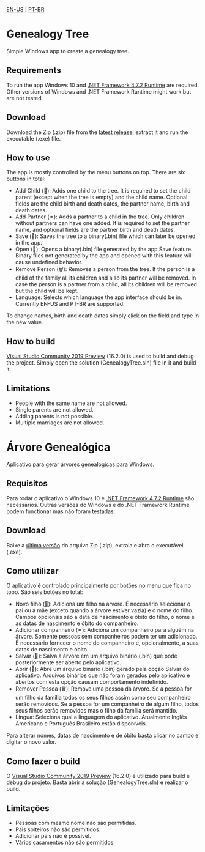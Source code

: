 [EN-US](#genealogy-tree) | [PT-BR](#árvore-genealógica)

# Genealogy Tree
Simple Windows app to create a genealogy tree.

## Requirements
To run the app Windows 10 and [.NET Framework 4.7.2 Runtime](https://dotnet.microsoft.com/download/dotnet-framework/net472) are required. Other versions of Windows and .NET Framework Runtime might work but are not tested.

## Download
Download the Zip (.zip) file from the [latest release](https://github.com/brunoeiterer/GenealogyTree/releases/latest), extract it and run the executable (.exe) file.

## How to use
The app is mostly controlled by the menu buttons on top. There are six buttons in total:
* Add Child (👶): Adds one child to the tree. It is required to set the child parent (except when the tree is empty) and the child name. Optional fields are the child birth and death dates, the partner name, birth and death dates.
* Add Partner (⚭): Adds a partner to a child in the tree. Only children without partners can have one added. It is required to set the partner name, and optional fields are the partner birth and death dates.
* Save (💾): Saves the tree to a binary(.bin) file which can later be opened in the app.
* Open (📂): Opens a binary(.bin) file generated by the app Save feature. Binary files not generated by the app and opened with this feature will cause undefined behavior.
* Remove Person (🗑): Removes a person from the tree. If the person is a child of the family all its children and also its partner will be removed. In case the person is a partner from a child, all its children will be removed but the child will be kept.
* Language: Selects which language the app interface should be in. Currently EN-US and PT-BR are supported.

To change names, birth and death dates simply click on the field and type in the new value.

## How to build
[Visual Studio Community 2019 Preview](https://visualstudio.microsoft.com/pt-br/vs/preview/?rr=https%3A%2F%2Fwww.google.com%2F) (16.2.0) is used to build and debug the project. Simply open the solution (GenealogyTree.sln) file in it and build it.

## Limitations
* People with the same name are not allowed.
* Single parents are not allowed.
* Adding parents is not possible.
* Multiple marriages are not allowed.

# Árvore Genealógica
Aplicativo para gerar árvores genealógicas para Windows.

## Requisitos
Para rodar o aplicativo o Windows 10 e [.NET Framework 4.7.2 Runtime](https://dotnet.microsoft.com/download/dotnet-framework/net472) são necessários. Outras versões do Windows e do .NET Framework Runtime podem functionar mas não foram testadas.

## Download
Baixe  a [última versão](https://github.com/brunoeiterer/GenealogyTree/releases/latest) do arquivo Zip (.zip), extraia e abra o executável (.exe).

## Como utilizar
O aplicativo é controlado principalmente por botões no menu que fica no topo. São seis botões no total:
* Novo filho (👶): Adiciona um filho na árvore. É necessário selecionar o pai ou a mãe (exceto quando a árvore estiver vazia) e o nome do filho. Campos opcionais são a data de nascimento e óbito do filho, o nome e as datas de nascimento e óbito do companheiro.
* Adicionar companheiro (⚭): Adiciona um companheiro para alguém na árvore. Somente pessoas sem companheiros podem ter um adicionado. É necessário fornecer o nome do companheiro e, opcionalmente, a suas datas de nascimento e óbito.
* Salvar (💾): Salva a árvore em um arquivo binário (.bin) que pode posteriormente ser aberto pelo aplicativo.
* Abrir (📂): Abre um árquivo binário (.bin) gerado pela opção Salvar do aplicativo. Arquivos binários que não foram gerados pelo aplicativo e abertos com esta opção causam comportamento indefinido.
* Remover Pessoa (🗑): Remove uma pessoa da árvore. Se a pessoa for um filho da família todos os seus filhos assim como seu companheiro serão removidos. Se a pessoa for um companheiro de algum filho, todos seus filhos serão removidos mas o filho da família será mantido.
* Língua: Seleciona qual a linguagem do aplicativo. Atualmente Inglês Americano e Português Brasileiro estão disponíveis.

Para alterar nomes, datas de nascimento e de óbito basta clicar no campo e digitar o novo valor.

## Como fazer o build
O [Visual Studio Community 2019 Preview](https://visualstudio.microsoft.com/pt-br/vs/preview/?rr=https%3A%2F%2Fwww.google.com%2F) (16.2.0) é utilizado para build e debug do projeto. Basta abrir a solução (GenealogyTree.sln) e realizar o build.

## Limitações
* Pessoas com mesmo nome não são permitidas.
* Pais solteiros não são permitidos.
* Adicionar pais não é possível.
* Vários casamentos não são permitidos.
